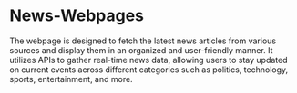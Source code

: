 # News-Webpages
The webpage is designed to fetch the latest news articles from various sources and display them in an organized and user-friendly manner. It utilizes APIs to gather real-time news data, allowing users to stay updated on current events across different categories such as politics, technology, sports, entertainment, and more.
